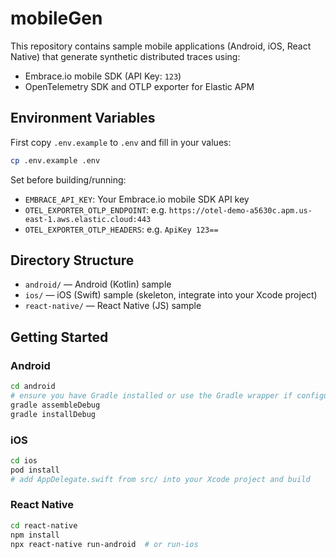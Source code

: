 # mobileGen

This repository contains sample mobile applications (Android, iOS, React Native) that generate synthetic distributed traces using:

- Embrace.io mobile SDK (API Key: `123`)
- OpenTelemetry SDK and OTLP exporter for Elastic APM

## Environment Variables

First copy `.env.example` to `.env` and fill in your values:

```bash
cp .env.example .env
```

Set before building/running:

- `EMBRACE_API_KEY`: Your Embrace.io mobile SDK API key
- `OTEL_EXPORTER_OTLP_ENDPOINT`: e.g. `https://otel-demo-a5630c.apm.us-east-1.aws.elastic.cloud:443`
- `OTEL_EXPORTER_OTLP_HEADERS`: e.g. `ApiKey 123==`

## Directory Structure

- `android/` — Android (Kotlin) sample
- `ios/` — iOS (Swift) sample (skeleton, integrate into your Xcode project)
- `react-native/` — React Native (JS) sample

## Getting Started

### Android

```bash
cd android
# ensure you have Gradle installed or use the Gradle wrapper if configured
gradle assembleDebug
gradle installDebug
```

### iOS

```bash
cd ios
pod install
# add AppDelegate.swift from src/ into your Xcode project and build
```

### React Native

```bash
cd react-native
npm install
npx react-native run-android  # or run-ios
```

